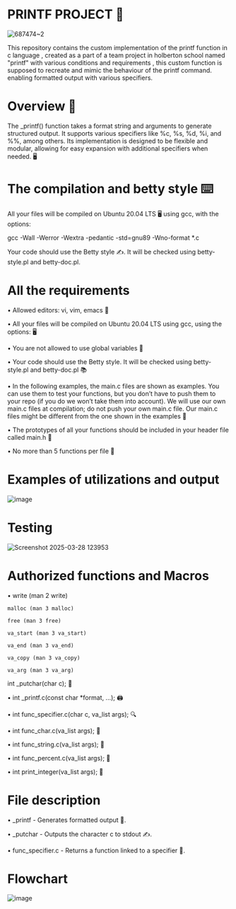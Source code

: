 # PRINTF PROJECT 🎉

![687474~2](https://github.com/user-attachments/assets/9f4bcaac-1270-43d2-acc1-a1ba2f56f6b9)

This repository contains the custom implementation of the printf function in c language , created as a part of a team project in holberton school named "printf" with various conditions and requirements , this custom function is supposed to recreate and mimic the behaviour of the printf command. enabling formatted output with various specifiers. 


# Overview 📝

The _printf() function takes a format string and arguments to generate structured output. It supports various specifiers like %c, %s, %d, %i, and %%, among others. Its implementation is designed to be flexible and modular, allowing for easy expansion with additional specifiers when needed. 🖥️

# The compilation and betty style ⌨️ 

All your files will be compiled on Ubuntu 20.04 LTS 🖥️ using gcc, with the options:

gcc -Wall -Werror -Wextra -pedantic -std=gnu89 -Wno-format *.c 

Your code should use the Betty style ✍️. It will be checked using betty-style.pl and betty-doc.pl.

# All the requirements 

• Allowed editors: vi, vim, emacs 📝

• All your files will be compiled on Ubuntu 20.04 LTS using gcc, using the options: 🖥️

• You are not allowed to use global variables 🚫

• Your code should use the Betty style. It will be checked using betty-style.pl and betty-doc.pl 📚

• In the following examples, the main.c files are shown as examples. You can use them to test your functions, but you don’t have to push them to your repo (if you do we won’t take them into account). We will use our own main.c files at compilation; do not push your own main.c file. Our main.c files might be different from the one shown in the examples 🔧

• The prototypes of all your functions should be included in your header file called main.h 📑

• No more than 5 functions per file 📂

    
# Examples of utilizations and output 

![image](https://github.com/user-attachments/assets/0b8053af-d46c-4056-a4fd-dd1b98dd2c32)



# Testing 

![Screenshot 2025-03-28 123953](https://github.com/user-attachments/assets/89288894-dd52-4e45-a846-48cfcf2bc089)



# Authorized functions and Macros  

•
    write (man 2 write)
    
    malloc (man 3 malloc)
    
    free (man 3 free)
    
    va_start (man 3 va_start)
    
    va_end (man 3 va_end)
    
    va_copy (man 3 va_copy)
    
    va_arg (man 3 va_arg)


int _putchar(char c); 🎯

• int _printf.c(const char *format, ...); 🖨️

• int func_specifier.c(char c, va_list args); 🔍

• int func_char.c(va_list args); 🔡

• int func_string.c(va_list args); 📝

• int func_percent.c(va_list args); 🎯

• int print_integer(va_list args); 🔢

# File description 

• _printf - Generates formatted output 🎯.

• _putchar - Outputs the character c to stdout ✍️.

• func_specifier.c - Returns a function linked to a specifier 🔎.


# Flowchart
![image](https://github.com/user-attachments/assets/ca036a22-8553-44a1-8b79-27dffd55305f)



